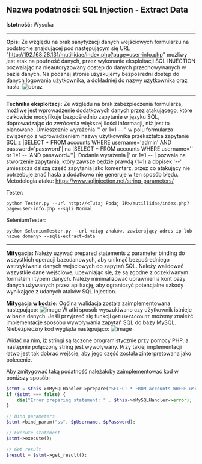## Nazwa podatności: SQL Injection - Extract Data

**Istotność:** Wysoka

---

**Opis:**
Ze względu na brak sanytyzacji danych wejściowych formularzu na podstronie znajdującej pod następującym się URL "http://192.168.28.131/mutillidae/index.php?page=user-info.php" możliwy jest atak na poufność danych, przez wykonanie eksploitacji SQL INJECTION pozwalając na nieautoryzowany dostęp do danych przechowywanych w bazie danych. Na podanej stronie uzyskujemy bezpośredni dostęp do danych logowania użytkownika, a dokładniej do nazwy użytkownika oraz hasła. 
![obraz](https://github.com/GrzechuG/PWR-CBE-BAW-mutillidae-2024/assets/93217316/9fbed055-31b0-4f78-920e-8d387698c021)


---

**Technika eksploitacji:**
Ze względu na brak zabezpieczenia formularza, możliwe jest wprowadzenie dodatkowych danych przez atakującego, które całkowicie modyfikuje bezpośrednio zapytanie w języku SQL, doprowadzając do zwrócenia większej ilości informacji, niż jest to planowane. Umieszcznie wyrażenia "' or 1=1 -- " w polu formularza związengo z wprowadzeniem nazwy użytkownika przekształca zapytanie SQL z |SELECT * FROM accounts WHERE username='admin' AND password='password'| na |SELECT * FROM accounts WHERE username='' or 1=1 -- 'AND password=''|. Dodanie wyrażenia |' or 1=1 -- | pozwala na stworzenie zapytania, który zawsze będzie prawdą (1=1) a dopisek '--' umieszcza dalszą część zapytania jako komentarz, przez co atakujący nie potrzebuje znać hasła a dodatkowo nie generuje w ten sposób błędu.
Metodologia ataku: https://www.sqlinjection.net/string-parameters/

Tester:
```
python Tester.py --url http://<Tutaj Podaj IP>/mutillidae/index.php?page=user-info.php --sqli Normal
```

SeleniumTester:
```
python SeleniumTester.py --url <ciąg znaków, zawierający adres ip lub nazwę domeny> --sqli-extract-data
```

---

**Mitygacja:**
Należy używać prepared statements z parameter binding do wszystkich operacji bazodanowych, aby uniknąć bezpośredniego wstrzykiwania danych wejściowych do zapytań SQL. Należy walidować wszystkie dane wejściowe, upewniając się, że są zgodne z oczekiwanym formatem i typem danych. Należy minimalizować uprawnienia kont bazy danych używanych przez aplikację, aby ograniczyć potencjalne szkody wynikające z udanych ataków SQL Injection.

**Mitygacja w kodzie:**
Ogólna walidacja została zaimplementowana następująco:
![image](https://github.com/GrzechuG/PWR-CBE-BAW-mutillidae-2024/assets/28838004/91c9a276-cdd5-4ff9-8909-c9f9516bfd76)
W atki sposób wyszukiwano czy użytkownik istnieje w bazie danych. Jeśli przyjrzeć się funkcji `getUserAccount` możemy znaleźć implementacje sposobu wywoływania zapytań SQL do bazy MySQL. Niebezpieczny kod wygląda następująco:
![image](https://github.com/GrzechuG/PWR-CBE-BAW-mutillidae-2024/assets/28838004/34de7ee3-9d4b-4861-a2bf-60281d25ef26)

Widać na nim, iż stringi są łączone programistycznie przy pomocy PHP, a następnie połączony string jest wywoływany. Przy takiej implementacji łatwo jest tak dobrać wejście, aby jego część została zinterpretowana jako polecenie.

Aby zmitygować taką podatność należałoby zaimplementować kod w poniższy sposób:

```PHP
$stmt = $this->mMySQLHandler->prepare("SELECT * FROM accounts WHERE username = ? AND password = ?");
if ($stmt === false) {
    die("Error preparing statement: " . $this->mMySQLHandler->error);
}

// Bind parameters
$stmt->bind_param("ss", $pUsername, $pPassword);

// Execute statement
$stmt->execute();

// Get result
$result = $stmt->get_result();

```


